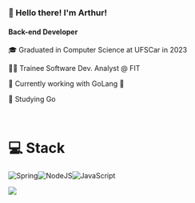 ### 👋 Hello there! I'm Arthur!

#### **Back-end Developer**
🎓 Graduated in Computer Science at UFSCar in 2023

👨‍💻 Trainee Software Dev. Analyst @ FIT

🔭 Currently working with GoLang 🍃

🌱 Studying Go

<br>

# 💻 Stack
![Spring](https://img.shields.io/badge/spring-%236DB33F.svg?style=for-the-badge&logo=spring&logoColor=darkgreen)![NodeJS](https://img.shields.io/badge/node.js-6DA55F?style=for-the-badge&logo=node.js&logoColor=darkgreen)![JavaScript](https://img.shields.io/badge/javascript-%23323330.svg?style=for-the-badge&logo=javascript&logoColor=yellow)

<a href="https://github.com/arthfernando/arthfernando">
  <img align="center" src="https://github-readme-stats.vercel.app/api/top-langs/?username=arthfernando&layout=donut&theme=gruvbox&count_private=true"/>
</a>

<!--
**arthfernando/arthfernando** is a ✨ _special_ ✨ repository because its `README.md` (this file) appears on your GitHub profile.

Here are some ideas to get you started:

- 🔭 I’m currently working on ...
- 🌱 I’m currently learning ...
- 👯 I’m looking to collaborate on ...
- 🤔 I’m looking for help with ...
- 💬 Ask me about ...
- 📫 How to reach me: ...
- 😄 Pronouns: ...
- ⚡ Fun fact: ...
-->
